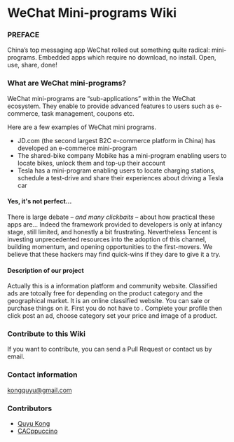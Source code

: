 # WeChat Mini-programs Wiki

### PREFACE
China’s top messaging app WeChat rolled out something quite radical: mini-programs. Embedded apps which require no download, no install. Open, use, share, done!

### What are WeChat mini-programs?
WeChat mini-programs are “sub-applications” within the WeChat ecosystem.
They enable to provide advanced features to users such as e-commerce, task management, coupons etc.

Here are a few examples of WeChat mini programs.
+ JD.com (the second largest B2C e-commerce platform in China) has developed an e-commerce mini-program
+ The shared-bike company Mobike has a mini-program enabling users to locate bikes, unlock them and top-up their account
+ Tesla has a mini-program enabling users to locate charging stations, schedule a test-drive and share their experiences about driving a Tesla car


#### Yes, it's not perfect...
There is large debate – *and many clickbaits* – about how practical these apps are... Indeed the framework provided to developers is only at infancy stage, still limited, and honestly a bit frustrating. Nevertheless Tencent is investing unprecedented resources into the adoption of this channel, building momentum, and opening opportunities to the first-movers. We believe that these hackers may find quick-wins if they dare to give it a try.


#### Description of our project
Actually this is a information platform and community website. Classified ads are totoally free for depending on the product category and the geographical market. It is an online classified website. You can sale or purchase things on it. First you do not have to . Complete your profile then click post an ad, choose category set your price and image of a product.

### Contribute to this Wiki
If you want to contribute, you can send a Pull Request or contact us by email.

### Contact information
kongquyu@gmail.com

### Contributors

- [Quyu Kong](https://github.com/qykong)
- [CACppuccino](https://github.com/CACppuccino)
